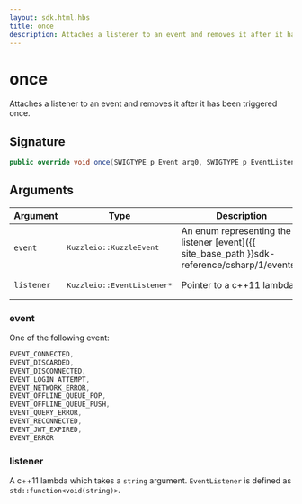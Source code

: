 ```yaml
---
layout: sdk.html.hbs
title: once
description: Attaches a listener to an event and removes it after it has been triggered once
---
```


# once

Attaches a listener to an event and removes it after it has been triggered once.

## Signature

```csharp
public override void once(SWIGTYPE_p_Event arg0, SWIGTYPE_p_EventListener arg1);

```

## Arguments

| Argument   | Type                      | Description
| ---------- | ------------------------- | ------------------------------------------------------------------------------------------------------
| `event`    | <pre>Kuzzleio::KuzzleEvent</pre>           | An enum representing the listener [event]({{ site_base_path }}sdk-reference/csharp/1/events/)
| `listener` | <pre>Kuzzleio::EventListener\*</pre> | Pointer to a c++11 lambda

### event

One of the following event:

```csharp
EVENT_CONNECTED,
EVENT_DISCARDED,
EVENT_DISCONNECTED,
EVENT_LOGIN_ATTEMPT,
EVENT_NETWORK_ERROR,
EVENT_OFFLINE_QUEUE_POP,
EVENT_OFFLINE_QUEUE_PUSH,
EVENT_QUERY_ERROR,
EVENT_RECONNECTED,
EVENT_JWT_EXPIRED,
EVENT_ERROR
```

### listener

A c++11 lambda which takes a `string` argument.
`EventListener` is defined as `std::function<void(string)>`.
